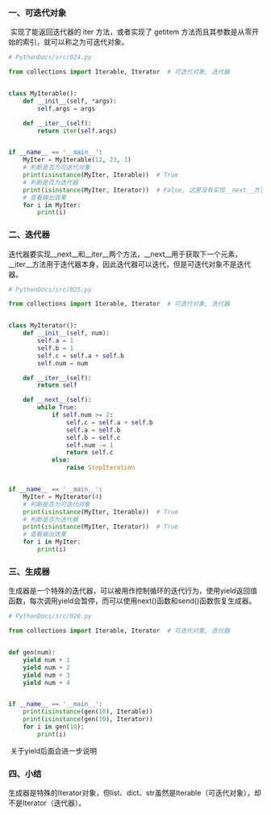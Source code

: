 ### 一、可迭代对象

​        实现了能返回迭代器的 iter 方法，或者实现了 getitem 方法而且其参数是从零开始的索引，就可以称之为可迭代对象。

```python
# PythonDocs/src/024.py

from collections import Iterable, Iterator  # 可迭代对象, 迭代器


class MyIterable():
    def __init__(self, *args):
        self.args = args

    def __iter__(self):
        return iter(self.args)


if __name__ == '__main__':
    MyIter = MyIterable(12, 23, 1)
    # 判断是否为可迭代对象
    print(isinstance(MyIter, Iterable))  # True
    # 判断是否为迭代器
    print(isinstance(MyIter, Iterator))  # False, 这里没有实现__next__方法, 故不是
    # 查看输出效果
    for i in MyIter:
        print(i)
```



### 二、迭代器

​        迭代器要实现__next__和__iter__两个方法，__next__用于获取下一个元素，__iter__方法用于迭代器本身，因此迭代器可以迭代，但是可迭代对象不是迭代器。

```python
# PythonDocs/src/025.py

from collections import Iterable, Iterator  # 可迭代对象, 迭代器


class MyIterator():
    def __init__(self, num):
        self.a = 1
        self.b = 1
        self.c = self.a + self.b
        self.num = num

    def __iter__(self):
        return self

    def __next__(self):
        while True:
            if self.num >= 2:
                self.c = self.a + self.b
                self.a = self.b
                self.b = self.c
                self.num -= 1
                return self.c
            else:
                raise StopIteration


if __name__ == '__main__':
    MyIter = MyIterator(4)
    # 判断是否为可迭代对象
    print(isinstance(MyIter, Iterable))  # True
    # 判断是否为迭代器
    print(isinstance(MyIter, Iterator))  # True
    # 查看输出效果
    for i in MyIter:
        print(i)
```



### 三、生成器

​		生成器是一个特殊的迭代器，可以被用作控制循环的迭代行为，使用yield返回值函数，每次调用yield会暂停，而可以使用next()函数和send()函数恢复生成器。

```python
# PythonDocs/src/026.py

from collections import Iterable, Iterator  # 可迭代对象, 迭代器


def gen(num):
    yield num + 1
    yield num + 2
    yield num + 3
    yield num + 4


if __name__ == '__main__':
    print(isinstance(gen(10), Iterable))
    print(isinstance(gen(10), Iterator))
    for i in gen(10):
        print(i)
```

​		关于yield后面会进一步说明



### 四、小结

​		生成器是特殊的Iterator对象，但list、dict、str虽然是Iterable（可迭代对象），却不是Iterator（迭代器）。
​		

